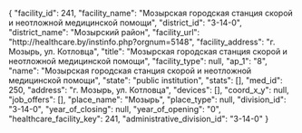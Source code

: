 {
    "facility_id": 241,
    "facility_name": "Мозырская городская станция скорой и неотложной медицинской помощи",
    "district_id": "3-14-0",
    "district_name": "Мозырский район",
    "facility_url": "http:\/\/healthcare.by\/instinfo.php?orgnum=5148",
    "facility_address": "г. Мозырь, ул. Котловца",
    "title": "Мозырская городская станция скорой и неотложной медицинской помощи",
    "facility_type": null,
    "ap_1": "8",
    "name": "Мозырская городская станция скорой и неотложной медицинской помощи",
    "state": "public institution",
    "stats": [],
    "med_id": 250,
    "address": "г. Мозырь, ул. Котловца",
    "devices": [],
    "coord_x_y": null,
    "job_offers": [],
    "place_name": "Мозырь",
    "place_type": null,
    "division_id": "3-14-0",
    "year_of_closing": null,
    "year_of_opening": "0",
    "healthcare_facility_key": 241,
    "administrative_division_id": "3-14-0"
}